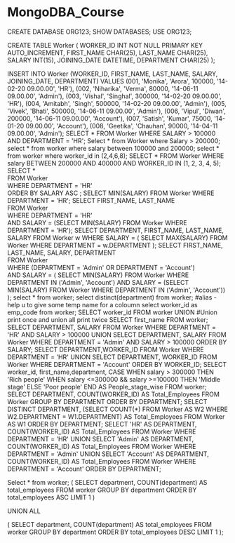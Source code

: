 # MongoDBA_Course
CREATE DATABASE ORG123;
SHOW DATABASES;
USE ORG123;

CREATE TABLE Worker (
	WORKER_ID INT NOT NULL PRIMARY KEY AUTO_INCREMENT,
	FIRST_NAME CHAR(25),
	LAST_NAME CHAR(25),
	SALARY INT(15),
	JOINING_DATE DATETIME,
	DEPARTMENT CHAR(25)
);

INSERT INTO Worker 
	(WORKER_ID, FIRST_NAME, LAST_NAME, SALARY, JOINING_DATE, DEPARTMENT) VALUES
		(001, 'Monika', 'Arora', 100000, '14-02-20 09.00.00', 'HR'),
		(002, 'Niharika', 'Verma', 80000, '14-06-11 09.00.00', 'Admin'),
		(003, 'Vishal', 'Singhal', 300000, '14-02-20 09.00.00', 'HR'),
		(004, 'Amitabh', 'Singh', 500000, '14-02-20 09.00.00', 'Admin'),
		(005, 'Vivek', 'Bhati', 500000, '14-06-11 09.00.00', 'Admin'),
		(006, 'Vipul', 'Diwan', 200000, '14-06-11 09.00.00', 'Account'),
		(007, 'Satish', 'Kumar', 75000, '14-01-20 09.00.00', 'Account'),
		(008, 'Geetika', 'Chauhan', 90000, '14-04-11 09.00.00', 'Admin');
SELECT * FROM Worker WHERE SALARY > 100000 AND DEPARTMENT = 'HR';
Select * from Worker where Salary > 200000;
select * from worker where salary between 100000 and 200000;
select * from worker where worker_id in (2,4,6,8);
SELECT * 
FROM Worker 
WHERE salary BETWEEN 200000 AND 400000 
AND WORKER_ID IN (1, 2, 3, 4, 5);
SELECT *  
FROM Worker  
WHERE DEPARTMENT = 'HR'  
ORDER BY SALARY ASC ;
SELECT MIN(SALARY) FROM Worker WHERE DEPARTMENT = 'HR';
SELECT FIRST_NAME, LAST_NAME  
FROM Worker  
WHERE DEPARTMENT = 'HR'  
AND SALARY = (SELECT MIN(SALARY) FROM Worker WHERE DEPARTMENT = 'HR');
SELECT DEPARTMENT, FIRST_NAME, LAST_NAME, SALARY
FROM Worker w
WHERE SALARY = (
    SELECT MAX(SALARY) 
    FROM Worker 
    WHERE DEPARTMENT = w.DEPARTMENT
);
SELECT FIRST_NAME, LAST_NAME, SALARY, DEPARTMENT  
FROM Worker  
WHERE (DEPARTMENT = 'Admin' OR DEPARTMENT = 'Account')  
AND SALARY = (
    SELECT MIN(SALARY) 
    FROM Worker 
    WHERE DEPARTMENT IN ('Admin', 'Account') 
    AND SALARY = (SELECT MIN(SALARY) FROM Worker WHERE DEPARTMENT IN ('Admin', 'Account'))
);
select * from worker;
select distinct(department) from worker;
#alias - help u to give some temp name for a coloumn
select worker_id as emp_code from worker;
SELECT worker_id FROM worker
UNION #Union print once and union all print twice
SELECT first_name FROM worker;
SELECT DEPARTMENT, SALARY 
FROM Worker 
WHERE DEPARTMENT = 'HR' AND SALARY > 100000
UNION
SELECT DEPARTMENT, SALARY 
FROM Worker 
WHERE DEPARTMENT = 'Admin' AND SALARY > 100000
ORDER BY SALARY;
SELECT DEPARTMENT,WORKER_ID 
FROM Worker 
WHERE DEPARTMENT = 'HR'
UNION
SELECT DEPARTMENT, WORKER_ID 
FROM Worker 
WHERE DEPARTMENT = 'Account'
ORDER BY WORKER_ID;
SELECT worker_id, first_name,department,
CASE
    WHEN salary > 300000 THEN 'Rich people'
    WHEN salary <=300000 && salary >=100000 THEN 'Middle stage'
    ELSE 'Poor people'
END 
AS People_stage_wise
FROM worker;
SELECT DEPARTMENT, COUNT(WORKER_ID) AS Total_Employees
FROM Worker
GROUP BY DEPARTMENT
ORDER BY DEPARTMENT;
SELECT DISTINCT DEPARTMENT,
       (SELECT COUNT(*) 
        FROM Worker AS W2 
        WHERE W2.DEPARTMENT = W1.DEPARTMENT) AS Total_Employees
FROM Worker AS W1
ORDER BY DEPARTMENT;
SELECT 'HR' AS DEPARTMENT, COUNT(WORKER_ID) AS Total_Employees
FROM Worker 
WHERE DEPARTMENT = 'HR'
UNION
SELECT 'Admin' AS DEPARTMENT, COUNT(WORKER_ID) AS Total_Employees
FROM Worker 
WHERE DEPARTMENT = 'Admin'
UNION
SELECT 'Account' AS DEPARTMENT, COUNT(WORKER_ID) AS Total_Employees
FROM Worker 
WHERE DEPARTMENT = 'Account'
ORDER BY DEPARTMENT;

Select * from worker;
(
  SELECT department, COUNT(department) AS total_employees
  FROM worker
  GROUP BY department
  ORDER BY total_employees ASC
  LIMIT 1
)

UNION ALL

(
  SELECT department, COUNT(department) AS total_employees
  FROM worker
  GROUP BY department
  ORDER BY total_employees DESC
  LIMIT 1
);
